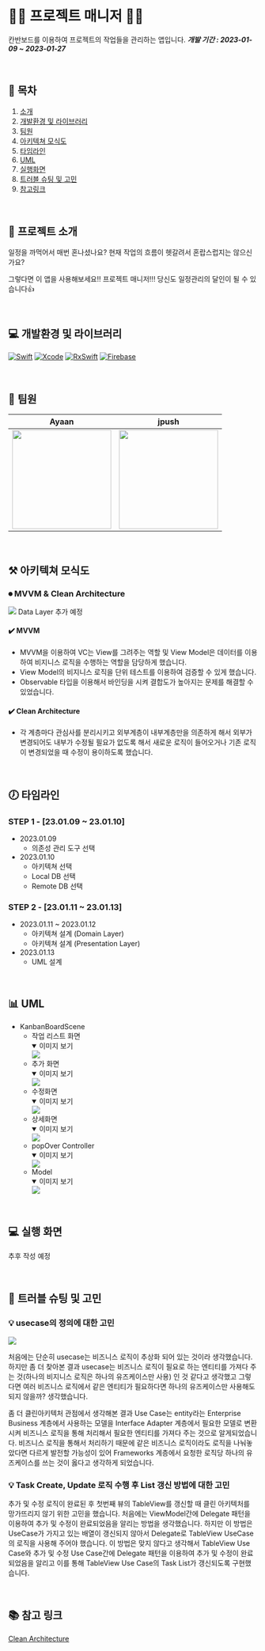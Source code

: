 # 🧑‍💻 프로젝트 매니저 🧑‍💻

칸반보드를 이용하여 프로젝트의 작업들을 관리하는 앱입니다.
***개발 기간 : 2023-01-09 ~ 2023-01-27***

<br>

## 📜 목차
1. [소개](#-프로젝트-소개)
2. [개발환경 및 라이브러리](#-개발환경-및-라이브러리)
3. [팀원](#-팀원)
4. [아키텍쳐 모식도](#-아키텍쳐-모식도)
5. [타임라인](#-타임라인)
6. [UML](#-UML)
7. [실행화면](#-실행-화면)
8. [트러블 슈팅 및 고민](#-트러블-슈팅-및-고민)
9. [참고링크](#-참고-링크)

<br>

## 💯 프로젝트 소개
일정을 까먹어서 매번 혼나셨나요?
현재 작업의 흐름이 헷갈려서 혼랍스럽지는 않으신가요?

그렇다면 이 앱을 사용해보세요!! 프로젝트 매니저!!!
당신도 일정관리의 달인이 될 수 있습니다👍

<br>

## 💻 개발환경 및 라이브러리

[![Swift](https://img.shields.io/badge/swift-5.7-orange)]() [![Xcode](https://img.shields.io/badge/Xcode-14.2-blue)]() [![RxSwift](https://img.shields.io/badge/RxSwift-6.5-green)]() [![Firebase](https://img.shields.io/badge/Firebase-9.6-red)]()

<br>

## 🧑 팀원
|Ayaan|jpush|
|:---:|:---:|
|<img src= "https://i.imgur.com/Unq1bdd.png" width ="200"/>|<img src = "https://i.imgur.com/UuIoJON.jpg" width=200 height=200>|

<br>

## ⚒️ 아키텍쳐 모식도

### ⏺ MVVM & Clean Architecture

![](https://i.imgur.com/DmsyUEh.png)
Data Layer 추가 예정

#### ✔️ MVVM
- MVVM을 이용하여 VC는 View를 그려주는 역할 및 View Model은 데이터를 이용하여 비지니스 로직을 수행하는 역할을 담당하게 했습니다.
- View Model의 비지니스 로직을 단위 테스트를 이용하여 검증할 수 있게 했습니다.
- Observable 타입을 이용해서 바인딩을 시켜 결합도가 높아지는 문제를 해결할 수 있었습니다.
#### ✔️ Clean Architecture
- 각 계층마다 관심사를 분리시키고 외부계층이 내부계층만을 의존하게 해서 외부가 변경되어도 내부가 수정될 필요가 없도록 해서 새로운 로직이 들어오거나 기존 로직이 변경되었을 때 수정이 용이하도록 했습니다.

<br>

## 🕖 타임라인

### STEP 1 - [23.01.09 ~ 23.01.10]
- 2023.01.09
    - 의존성 관리 도구 선택
- 2023.01.10
    - 아키텍쳐 선택
    - Local DB 선택
    - Remote DB 선택

### STEP 2 - [23.01.11 ~ 23.01.13]
- 2023.01.11 ~ 2023.01.12
    - 아키텍쳐 설계 (Domain Layer)
    - 아키텍쳐 설계 (Presentation Layer)
- 2023.01.13
    - UML 설계

<br>

## 📊 UML

- KanbanBoardScene
    - 작업 리스트 화면
        <details open><summary>이미지 보기</summary><img src= "https://i.imgur.com/mkFGviH.png"/></details>
    - 추가 화면
        <details open><summary>이미지 보기</summary><img src= "https://i.imgur.com/HxJcORr.png"/></details>
    - 수정화면
        <details open><summary>이미지 보기</summary><img src= "https://i.imgur.com/m0BcTaa.png"/></details>
    - 상세화면
        <details open><summary>이미지 보기</summary><img src= "https://i.imgur.com/LNezKct.png"/></details> 
    - popOver Controller
        <details open><summary>이미지 보기</summary><img src= "https://i.imgur.com/9cZwASK.png"/></details>
    - Model
        <details open><summary>이미지 보기</summary><img src= "https://i.imgur.com/bVERS6W.png"/></details>

<br>

## 💻 실행 화면

추후 작성 예정

<br>

## 🎯 트러블 슈팅 및 고민


### 💡 usecase의 정의에 대한 고민

![](https://i.imgur.com/47yjpI1.png)

처음에는 단순히 usecase는 비즈니스 로직이 추상화 되어 있는 것이라 생각했습니다. 
하지만 좀 더 찾아본 결과 usecase는 비즈니스 로직이 필요로 하는 엔티티를 가져다 주는 것(하나의 비지니스 로직은 하나의 유즈케이스만 사용) 인 것 같다고 생각했고 그렇다면 여러 비즈니스 로직에서 같은 엔티티가 필요하다면 하나의 유즈케이스만 사용해도 되지 않을까? 생각했습니다. 

좀 더 클린아키텍처 관점에서 생각해본 결과 Use Case는 entity라는 Enterprise Business 계층에서 사용하는 모델을 Interface Adapter 계층에서 필요한 모델로 변환시켜 비즈니스 로직을 통해 처리해서 필요한 엔티티를 가져다 주는 것으로 알게되었습니다. 비즈니스 로직을 통해서 처리하기 때문에 같은 비즈니스 로직이라도 로직을 나눠놓았다면 다르게 발전할 가능성이 있어 Frameworks 계층에서 요청한 로직당 하나의 유즈케이스를 쓰는 것이 옳다고 생각하게 되었습니다.

### 💡 Task Create, Update 로직 수행 후 List 갱신 방법에 대한 고민

추가 및 수정 로직이 완료된 후 첫번째 뷰의 TableView를 갱신할 때 클린 아키텍처를 망가뜨리지 않기 위한 고민을 했습니다.
처음에는 ViewModel간에 Delegate 패턴을 이용하여 추가 및 수정이 완료되었음을 알리는 방법을 생각했습니다. 하지만 이 방법은 UseCase가 가지고 있는 배열이 갱신되지 않아서 Delegate로 TableView UseCase의 로직을 사용해 주어야 했습니다. 
이 방법은 맞지 않다고 생각해서 TableView Use Case와 추가 및 수정 Use Case간에 Delegate 패턴을 이용하여 추가 및 수정이 완료되었음을 알리고 이를 통해 TableView Use Case의 Task List가 갱신되도록 구현했습니다.

<br>

## 📚 참고 링크

[Clean Architecture](http://blog.cleancoder.com/uncle-bob/2012/08/13/the-clean-architecture.html) 
